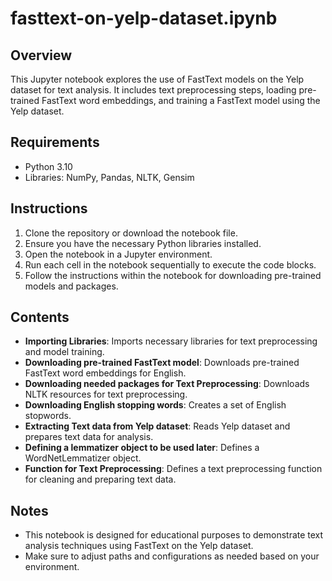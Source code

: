 # fasttext-on-yelp-dataset.ipynb

## Overview
This Jupyter notebook explores the use of FastText models on the Yelp dataset for text analysis. It includes text preprocessing steps, loading pre-trained FastText word embeddings, and training a FastText model using the Yelp dataset.

## Requirements
- Python 3.10
- Libraries: NumPy, Pandas, NLTK, Gensim

## Instructions
1. Clone the repository or download the notebook file.
2. Ensure you have the necessary Python libraries installed.
3. Open the notebook in a Jupyter environment.
4. Run each cell in the notebook sequentially to execute the code blocks.
5. Follow the instructions within the notebook for downloading pre-trained models and packages.

## Contents
- **Importing Libraries**: Imports necessary libraries for text preprocessing and model training.
- **Downloading pre-trained FastText model**: Downloads pre-trained FastText word embeddings for English.
- **Downloading needed packages for Text Preprocessing**: Downloads NLTK resources for text preprocessing.
- **Downloading English stopping words**: Creates a set of English stopwords.
- **Extracting Text data from Yelp dataset**: Reads Yelp dataset and prepares text data for analysis.
- **Defining a lemmatizer object to be used later**: Defines a WordNetLemmatizer object.
- **Function for Text Preprocessing**: Defines a text preprocessing function for cleaning and preparing text data.

## Notes
- This notebook is designed for educational purposes to demonstrate text analysis techniques using FastText on the Yelp dataset.
- Make sure to adjust paths and configurations as needed based on your environment.
